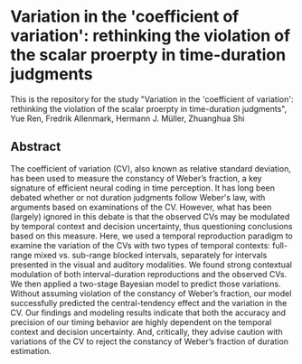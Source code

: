 # Variation in the 'coefficient of variation': rethinking the violation of the scalar proerpty in time-duration judgments

This is the repository for the study "Variation in the 'coefficient of variation': rethinking the violation of the scalar proerpty in time-duration judgments", Yue Ren, Fredrik Allenmark, Hermann J. Müller, Zhuanghua Shi

## Abstract

The coefficient of variation (CV), also known as relative standard deviation, has been used to measure the constancy of Weber’s fraction, a key signature of efficient neural coding in time perception. It has long been debated whether or not duration judgments follow Weber's law, with arguments based on examinations of the CV. However, what has been (largely) ignored in this debate is that the observed CVs may be modulated by temporal context and decision uncertainty, thus questioning conclusions based on this measure. Here, we used a temporal reproduction paradigm to examine the variation of the CVs with two types of temporal contexts: full-range mixed vs. sub-range blocked intervals, separately for intervals presented in the visual and auditory modalities. We found strong contextual modulation of both interval-duration reproductions and the observed CVs. We then applied a two-stage Bayesian model to predict those variations. Without assuming violation of the constancy of Weber’s fraction, our model successfully predicted the central-tendency effect and the variation in the CV. Our findings and modeling results indicate that both the accuracy and precision of our timing behavior are highly dependent on the temporal context and decision uncertainty. And, critically, they advise caution with variations of the CV to reject the constancy of Weber’s fraction of duration estimation. 
